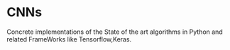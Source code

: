# CNNs
Concrete implementations of the State of the art algorithms in Python and related FrameWorks like Tensorflow,Keras.
